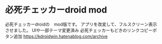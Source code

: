 # 必死チェッカーdroid mod
必死チェッカーdroidの　mod版です。
アプリを改変して、フルスクリーン表示させました。
UIや一部テーマ変更済み
必死チェッカーもどきのリンクコピーボタン追加
https://kdroidwin.hatenablog.com/archive
